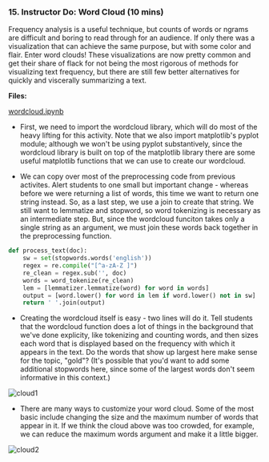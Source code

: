 ### 15. Instructor Do: Word Cloud (10 mins)

Frequency analysis is a useful technique, but counts of words or ngrams are difficult and boring to read through for an audience. If only there was a visualization that can achieve the same purpose, but with some color and flair. Enter word clouds! These visualizations are now pretty common and get their share of flack for not being the most rigorous of methods for visualizing text frequency, but there are still few better alternatives for quickly and viscerally summarizing a text. 

**Files:** 

[wordcloud.ipynb](Activities/09-Ins_Word_Cloud/Solved/wordcloud.ipynb)

* First, we need to import the wordcloud library, which will do most of the heavy lifting for this activity. Note that we also import matplotlib's pyplot module; although we won't be using pyplot substantively, since the wordcloud library is built on top of the matplotlib library there are some useful matplotlib functions that we can use to create our wordcloud. 

* We can copy over most of the preprocessing code from previous activites. Alert students to one small but important change - whereas before we were returning a list of words, this time we want to return one string instead. So, as a last step, we use a join to create that string. We still want to lemmatize and stopword, so word tokenizing is necessary as an intermediate step. But, since the wordcloud funciton takes only a single string as an argument, we must join these words back together in the preprocessing function. 

```python
def process_text(doc):
    sw = set(stopwords.words('english'))
    regex = re.compile("[^a-zA-Z ]")
    re_clean = regex.sub('', doc)
    words = word_tokenize(re_clean)
    lem = [lemmatizer.lemmatize(word) for word in words]
    output = [word.lower() for word in lem if word.lower() not in sw]
    return ' '.join(output)
```

* Creating the wordcloud itself is easy - two lines will do it. Tell students that the wordcloud function does a lot of things in the background that we've done explicity, like tokenizing and counting words, and then sizes each word that is displayed based on the frequency with which it appears in the text. Do the words that show up largest here make sense for the topic, "gold"? (It's possible that you'd want to add some additional stopwords here, since some of the largest words don't seem informative in this context.)

![cloud1](Images/cloud1.PNG)

* There are many ways to customize your word cloud. Some of the most basic include changing the size and the maximum number of words that appear in it. If we think the cloud above was too crowded, for example, we can reduce the maximum words argument and make it a little bigger. 

![cloud2](Images/cloud2.PNG)